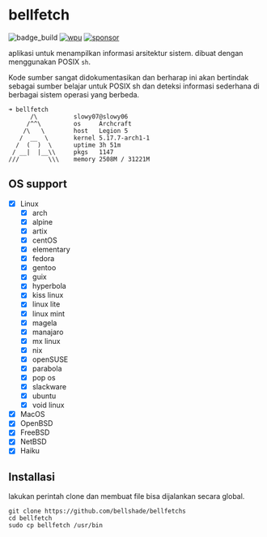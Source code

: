 # bellfetch

![badge_build](https://img.shields.io/github/workflow/status/bellshade/bellfetch/check%20shell?label=shell%20checking&style=for-the-badge)
[![wpu](https://img.shields.io/discord/722002048643497994?color=blue&label=discord&logo=discord&logoColor=white&style=for-the-badge)](http://discord.gg/S4rrXQU)
[![sponsor](https://img.shields.io/badge/sponsor-30363D?style=for-the-badge&logo=GitHub-Sponsors&logoColor=#white)](https://saweria.co/bellshade)

aplikasi untuk menampilkan informasi arsitektur sistem. dibuat dengan menggunakan POSIX ``sh``.

Kode sumber sangat didokumentasikan dan berharap ini akan bertindak sebagai sumber belajar untuk POSIX sh dan deteksi informasi sederhana di berbagai sistem operasi yang berbeda.

```
➜ bellfetch
      /\          slowy07@slowy06
     /^^\         os     Archcraft
    /\   \        host   Legion 5
   /  __  \       kernel 5.17.7-arch1-1
  /  (  )  \      uptime 3h 51m
 / __|  |__\\     pkgs   1147
///        \\\    memory 2508M / 31221M
```

## OS support

- [x] Linux
  - [x] arch
  - [x] alpine
  - [x] artix
  - [x] centOS
  - [x] elementary
  - [x] fedora
  - [x] gentoo
  - [x] guix
  - [x] hyperbola
  - [x] kiss linux
  - [x] linux lite
  - [x] linux mint
  - [x] magela
  - [x] manajaro
  - [x] mx linux
  - [x] nix
  - [x] openSUSE
  - [x] parabola
  - [x] pop os
  - [x] slackware
  - [x] ubuntu
  - [x] void linux
- [x] MacOS
- [x] OpenBSD
- [x] FreeBSD
- [x] NetBSD
- [x] Haiku

## Installasi

lakukan perintah clone dan membuat file bisa dijalankan
secara global.

```
git clone https://github.com/bellshade/bellfetchs
cd bellfetch
sudo cp bellfetch /usr/bin
```
